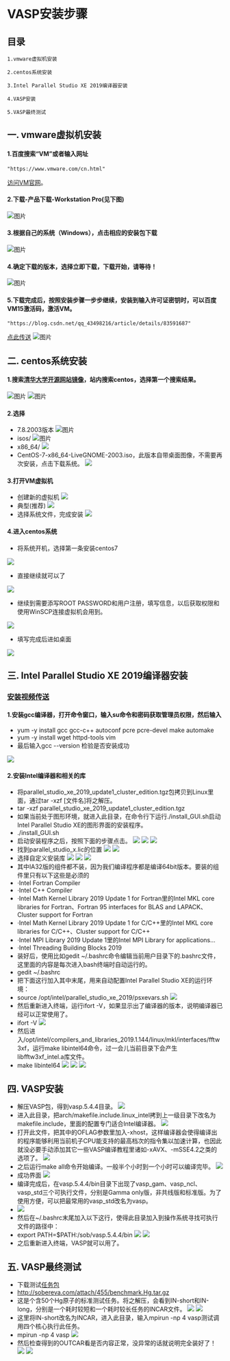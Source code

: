 # VASP安装步骤
## 目录
	1.vmware虚拟机安装
	
	2.centos系统安装
	
	3.Intel Parallel Studio XE 2019编译器安装
	
	4.VASP安装
	
	5.VASP最终测试

## 一. vmware虚拟机安装
#### 1.百度搜索“VM”或者输入网址
	"https://www.vmware.com/cn.html"
[访问VM官网](https://www.vmware.com/cn.html)。
	  
#### 2.下载-产品下载-Workstation Pro(见下图)
![图片](C:\Users\15975\Desktop\makeDown\image\20190921182804841.png)

#### 3.根据自己的系统（Windows），点击相应的安装包下载 
![图片](C:\Users\15975\Desktop\makeDown\image\20190921183145130.png)

#### 4.确定下载的版本，选择立即下载，下载开始，请等待！
![图片](C:\Users\15975\Desktop\makeDown\image\20190921183638880.png)

#### 5.下载完成后，按照安装步骤一步步继续，安装到输入许可证密钥时，可以百度VM15激活码，激活VM。
	"https://blog.csdn.net/qq_43498216/article/details/83591687"
[点此传送](https://blog.csdn.net/qq_43498216/article/details/83591687)
![图片](C:\Users\15975\Desktop\makeDown\image\20190923143310645.png)

## 二. centos系统安装
#### 1.搜索[清华大学开源网站镜像](https://mirrors.tuna.tsinghua.edu.cn/)，站内搜索centos，选择第一个搜索结果。
![图片](new_file_files/1.jpg)
![图片](new_file_files/2.jpg)

#### 2.选择
- 7.8.2003版本 
![图片](new_file_files/3.jpg)
- isos/ 
![图片](new_file_files/4.jpg)
- x86_64/ 
![](new_file_files/5.jpg)
- CentOS-7-x86_64-LiveGNOME-2003.iso，此版本自带桌面图像，不需要再次安装，点击下载系统。
![](new_file_files/6.jpg)
#### 3.打开VM虚拟机 
- 创建新的虚拟机 
![](new_file_files/7.jpg)
- 典型(推荐)
![](new_file_files/8.jpg)
- 选择系统文件，完成安装
![](new_file_files/9.jpg)
#### 4.进入centos系统
- 将系统开机，选择第一条安装centos7

![](C:\Users\15975\Desktop\makeDown\image\20190822105955724.png)
- 直接继续就可以了

![](C:\Users\15975\Desktop\makeDown\image\20190822110127998.png)
- 继续到需要添写ROOT PASSWORD和用户注册，填写信息，以后获取权限和使用WinSCP连接虚拟机会用到。

![](C:\Users\15975\Desktop\makeDown\image\20190822111624521.png)
- 填写完成后进如桌面

![](C:\Users\15975\Desktop\makeDown\image\20190822112958958.png)

## 三. Intel Parallel Studio XE 2019编译器安装
### [安装视频传送](https://www.bilibili.com/video/av39616222/)
#### 1.安装gcc编译器，打开命令窗口，输入su命令和密码获取管理员权限，然后输入
- yum -y install gcc gcc-c++ autoconf pcre pcre-devel make automake
- yum -y install wget httpd-tools vim
- 最后输入gcc --version 检验是否安装成功

![](new_file_files/10.jpg)
#### 2.安装Intel编译器和相关的库
- 将parallel_studio_xe_2019_update1_cluster_edition.tgz包拷贝到Linux里面，通过tar -xzf [文件名]将之解压。
- tar -xzf parallel_studio_xe_2019_update1_cluster_edition.tgz
- 如果当前处于图形环境，就进入此目录，在命令行下运行./install_GUI.sh启动Intel Parallel Studio XE的图形界面的安装程序。
- ./install_GUI.sh
- 启动安装程序之后，按照下面的步骤点击。
![](new_file_files/11.jpg)
![](new_file_files/12.jpg)
![](new_file_files/13.jpg)
- 找到parallel_studio_x.lic的位置
![](new_file_files/14.jpg)
![](new_file_files/15.jpg)
- 选择自定义安装库
![](new_file_files/16.jpg)
![](new_file_files/17.jpg)
![](new_file_files/18.jpg)
- 其中IA32版的组件都不装，因为我们编译程序都是编译64bit版本。要装的组件里只有以下这些是必须的
- ·Intel Fortran Compiler
- ·Intel C++ Compiler
- ·Intel Math Kernel Library 2019 Update 1 for Fortran里的Intel MKL core libraries for Fortran、Fortran 95 interfaces for BLAS and LAPACK、Cluster support for Fortran
- ·Intel Math Kernel Library 2019 Update 1 for C/C++里的Intel MKL core libraries for C/C++、Cluster support for C/C++
- ·Intel MPI Library 2019 Update 1里的Intel MPI Library for applications...
- ·Intel Threading Building Blocks 2019
- 装好后，使用比如gedit ~/.bashrc命令编辑当前用户目录下的.bashrc文件，这里面的内容是每次进入bash终端时自动运行的。
- gedit ~/.bashrc
- 把下面这行加入其中末尾，用来自动配置Intel Parallel Studio XE的运行环境：
- source /opt/intel/parallel_studio_xe_2019/psxevars.sh
![](new_file_files/19.jpg)
- 然后重新进入终端，运行ifort -V，如果显示出了编译器的版本，说明编译器已经可以正常使用了。
- ifort -V
![](new_file_files/20.jpg)
- 然后进入/opt/intel/compilers_and_libraries_2019.1.144/linux/mkl/interfaces/fftw3xf，运行make libintel64命令，过一会儿当前目录下会产生libfftw3xf_intel.a库文件。
- make libintel64
![](new_file_files/21.jpg)
![](new_file_files/22.jpg)
![](new_file_files/23.jpg)
## 四. VASP安装
- 解压VASP包，得到vasp.5.4.4目录。
![](new_file_files/24.jpg)
- 进入此目录，把arch/makefile.include.linux_intel拷到上一级目录下改名为makefile.include，里面的配置专门适合Intel编译器。
![](new_file_files/25.jpg)
- 打开此文件，把其中的OFLAG参数里加入-xhost，这样编译器会使得编译出的程序能够利用当前机子CPU能支持的最高档次的指令集以加速计算，也因此就没必要手动添加其它一些VASP编译教程里诸如-xAVX、-mSSE4.2之类的选项了。
![](new_file_files/26.jpg)
- 之后运行make all命令开始编译。一般半个小时到一个小时可以编译完毕。
![](new_file_files/27.jpg)
- 成功界面
![](new_file_files/30.jpg)
- 编译完成后，在vasp.5.4.4/bin目录下出现了vasp_gam、vasp_ncl、vasp_std三个可执行文件，分别是Gamma only版，非共线版和标准版。为了使用方便，可以把最常用的vasp_std改名为vasp。
- ![](new_file_files/28.jpg)
- 然后在~/.bashrc末尾加入以下这行，使得此目录加入到操作系统寻找可执行文件的路径中：
- export PATH=$PATH:/sob/vasp.5.4.4/bin
![](new_file_files/29.jpg)
![](new_file_files/31.jpg)
- 之后重新进入终端，VASP就可以用了。

## 五. VASP最终测试
- 下载测试[任务包](http://sobereva.com/attach/455/benchmark.Hg.tar.gz)
- http://sobereva.com/attach/455/benchmark.Hg.tar.gz
- 这是个含50个Hg原子的标准测试任务。将之解压，会看到IN-short和IN-long，分别是一个耗时较短和一个耗时较长任务的INCAR文件。
![](new_file_files/32.jpg)
![](new_file_files/33.jpg)
- 这里将IN-short改名为INCAR，进入此目录，输入mpirun -np 4 vasp测试调用四个核心执行此任务。
- mpirun -np 4 vasp
![](new_file_files/34.jpg)
- 然后检查得到的OUTCAR看是否内容正常，没异常的话就说明完全装好了！
![](new_file_files/35.jpg)
![](new_file_files/36.jpg)